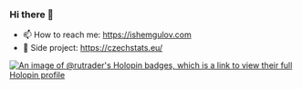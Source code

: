 ### Hi there 👋

<!--
**rutrader/rutrader** is a ✨ _special_ ✨ repository because its `README.md` (this file) appears on your GitHub profile.

Here are some ideas to get you started:
-->
- 📫 How to reach me: https://ishemgulov.com
- 🐶 Side project: https://czechstats.eu/

[![An image of @rutrader's Holopin badges, which is a link to view their full Holopin profile](https://holopin.me/rutrader)](https://holopin.io/@rutrader)

<!-- - 🌱 I’m currently learning ... 
- 👯 I’m looking to collaborate on ...
- 🤔 I’m looking for help with ...
- 💬 Ask me about ...
- 😄 Pronouns: ...
- ⚡ Fun fact: ...
-->
